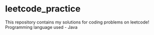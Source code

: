 # leetcode_practice

 This repository contains my solutions for coding problems on leetcode!
 Programming language used - Java
